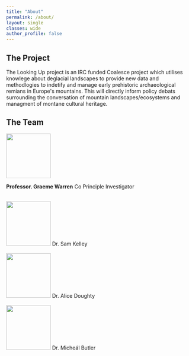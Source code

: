 ```yaml
---
title: "About"
permalink: /about/
layout: single
classes: wide
author_profile: false
---
```


## The Project

The Looking Up project is an IRC funded Coalesce project which utilises knowlege about deglacial landscapes to provide new data and methodlogies to indetify and manage early prehistoric archaeological remians in Europe's mountains. This will directly inform policy debats surrounding the conversation of mountain landscapes/ecosystems and managment of montane cultural heritage.

## The Team


<div><img width = "120" height = "120" src="/min-web-template/assets/images/graeme.jpg"/> 
     <p><b>Professor. Graeme Warren</b>
    Co Principle Investigator</p>
</div><br>
<div><img width = "120" height = "120" src="/min-web-template/assets/images/sam.jpg" /> Dr. Sam Kelley</div><br>
<div><img width = "120" height = "120" src="/min-web-template/assets/images/alice.jpg" /> Dr. Alice Doughty</div><br>
<div><img width = "120" height = "120" src="/min-web-template/assets/images/micheal.jpg" /> Dr. Micheál Butler</div>
